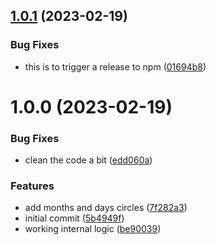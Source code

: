 ## [1.0.1](https://github.com/gimyboya/vue-moon/compare/v1.0.0...v1.0.1) (2023-02-19)


### Bug Fixes

* this is to trigger a release to npm ([01694b8](https://github.com/gimyboya/vue-moon/commit/01694b879e7dcce76a1aaac117c0e1e4b5f7bfeb))

# 1.0.0 (2023-02-19)


### Bug Fixes

* clean the code a bit ([edd060a](https://github.com/gimyboya/vue-moon/commit/edd060a84e487c4973a73c0db8ff43dffdeb2d31))


### Features

* add months and days circles ([7f282a3](https://github.com/gimyboya/vue-moon/commit/7f282a333b8bdc3c945a95a1d4fc496a8eaef2c4))
* initial commit ([5b4949f](https://github.com/gimyboya/vue-moon/commit/5b4949ff977d7851f75ea3e75f64e0702f2a3c23))
* working internal logic ([be90039](https://github.com/gimyboya/vue-moon/commit/be90039276dba4f2d0718301629ea69ea49a4c8e))
